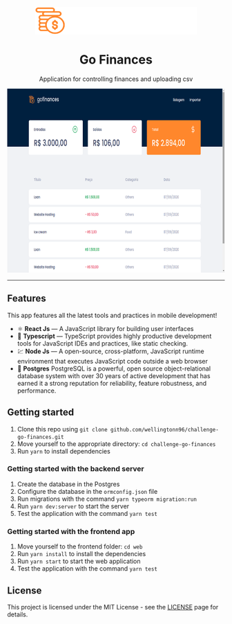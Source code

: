 <h1 align="center">
<br>
  <img src="./assets/logo.svg" alt="Go Finances">
<br>
<br>
Go Finances
</h1>

<p align="center">Application for controlling finances and uploading csv</p>



<div align="center">
  <img src="./assets/Screenshot.png" alt="demo-web" height="425" width="700">
</div>

<hr />

## Features

This app features all the latest tools and practices in mobile development!

- ⚛️ **React Js** — A JavaScript library for building user interfaces
- :blue_book: **Typescript** — TypeScript provides highly productive development tools for JavaScript IDEs and practices, like static checking.
- 💹 **Node Js** — A open-source, cross-platform, JavaScript runtime environment that executes JavaScript code outside a web browser
- :blue_book: **Postgres** PostgreSQL is a powerful, open source object-relational database system with over 30 years of active development that has earned it a strong reputation for reliability, feature robustness, and performance.

## Getting started

1. Clone this repo using `git clone github.com/wellingtonn96/challenge-go-finances.git`
2. Move yourself to the appropriate directory: `cd challenge-go-finances`<br />
3. Run `yarn` to install dependencies

### Getting started with the backend server

1. Create the database in the Postgres
2. Configure the database in the `ormconfig.json` file
3. Run migrations with the command `yarn typeorm migration:run`
4. Run `yarn dev:server` to start the server
5. Test the application with the command `yarn test`

### Getting started with the frontend app

1. Move yourself to the frontend folder: `cd web`
2. Run `yarn install` to install the dependencies
3. Run `yarn start` to start the web application
1. Test the application with the command `yarn test`

## License

This project is licensed under the MIT License - see the [LICENSE](https://opensource.org/licenses/MIT) page for details.